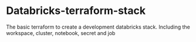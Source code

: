 # Databricks-terraform-stack
The basic terraform to create a development databricks stack. Including the workspace, cluster, notebook, secret and job
